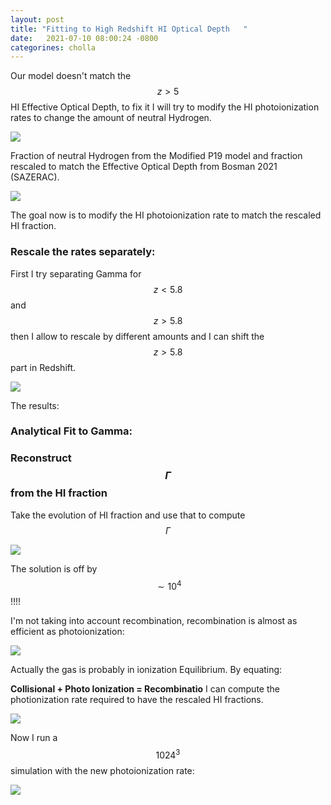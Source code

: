 ```yaml
---
layout: post
title: "Fitting to High Redshift HI Optical Depth   "
date:   2021-07-10 08:00:24 -0800
categorines: cholla
---
```



Our model doesn't match the $$z > 5 $$ HI Effective Optical Depth, to fix it I will try to modify the HI photoionization rates to change the amount of neutral Hydrogen.

<img src="{{ site.url }}assets/images/fig_tau_HI_Boera_2021.png"> 


Fraction of neutral Hydrogen from the Modified P19 model and fraction rescaled to match the Effective Optical Depth from Bosman 2021 (SAZERAC).

<img src="{{ site.url }}assets/images/HI_fraction_P19m.png"> 

The goal now is to modify the HI photoionization rate to match the rescaled HI fraction.

### Rescale the rates separately:

First I try separating Gamma for $$ z < 5.8$$ and $$z > 5.8$$ then I allow to rescale by different amounts and I can shift the $$z > 5.8$$ part in Redshift.

  

<img src="{{ site.url }}assets/images/ionization_rate_HI_multiple_split.png">

The results:

 



### Analytical Fit to Gamma:



### 



### Reconstruct $$\Gamma$$ from the HI fraction


Take the evolution of HI fraction and use that to compute $$\Gamma$$

<img src="{{ site.url }}assets/images/fig_reconstructed_gamma_integral.png">


The solution is off by $$\sim 10^4$$ !!!!

I'm not taking into account recombination, recombination is almost as efficient as photoionization:


<img src="{{ site.url }}assets/images/fig_rates_fraction.png">


Actually the gas is probably in ionization Equilibrium. By equating:

**Collisional + Photo Ionization = Recombinatio** I can compute the photionization rate required to have the rescaled HI fractions.



<img src="{{ site.url }}assets/images/fig_reconstructed_gamma.png">


Now I run a $$1024^3$$ simulation with the new photoionization rate:


<img src="{{ site.url }}assets/images/fig_HI_tau_modified_gamma.png">




